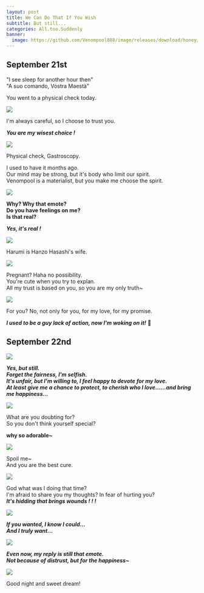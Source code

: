 ```yaml
---
layout: post
title: We Can Do That If You Wish
subtitle: But still...
categories: All.too.Suddenly
banner:
  image: https://github.com/Venompool888/image/releases/download/honey/101423240221_0Screenshot_20231014_232313.jpg
---
```

  
## September 21st
"I see sleep for another hour then"  
"A suo comando, Vostra Maestà"  
  
You went to a physical check today.  

![](https://github.com/Venompool888/image/releases/download/honey/Screenshot_20231014_220828.jpg)  
  
I'm always careful, so I choose to trust you.  
  
***You are my wisest choice !***  
  
![](https://github.com/Venompool888/image/releases/download/honey/Screenshot_20231014_221648.jpg)  
  
Physical check, Gastroscopy.  
  
I used to have it months ago.  
Our mind may be strong, but it's body who limit our spirit.  
Venompool is a materialist, but you make me choose the spirit.  
  
![](https://github.com/Venompool888/image/releases/download/honey/Screenshot_20231014_222156.jpg)  
  
**Why? Why that emote?**  
**Do you have feelings on me?**  
**Is that real?**  

***Yes, it's real !***  
  
![](https://github.com/Venompool888/image/releases/download/honey/Screenshot_20231014_222446.jpg)  
  
Harumi is Hanzo Hasashi's wife.  
  
![](https://github.com/Venompool888/image/releases/download/honey/Screenshot_20231014_223146.jpg)  
  
Pregnant? Haha no possibility.  
You're cute when you try to explan.  
All my trust is based on you, so you are my only truth~  
  
![](https://github.com/Venompool888/image/releases/download/honey/Screenshot_20231014_223632.jpg)  
  
For you? No, not only for you, for my love, for my promise.  
  
***I used to be a guy lack of action, now I'm woking on it!*** 💪  
  
## September 22nd
![](https://github.com/Venompool888/image/releases/download/honey/Screenshot_20231014_224119.jpg)  
  
***Yes, but still.***  
***Forget the fairness, I'm selfish.***  
***It's unfair, but I'm willing to, I feel happy to devote for my love.***  
***At least give me a chance to protect, to cherish who I love......and bring me happiness...***  

![](https://github.com/Venompool888/image/releases/download/honey/Screenshot_20231014_224842.jpg)  
  
What are you doubting for?  
So you don't think yourself special?  

**why so adorable~**  

![](https://github.com/Venompool888/image/releases/download/honey/Screenshot_20231014_225352.jpg)  

Spoil me~  
And you are the best cure.  
  
![](https://github.com/Venompool888/image/releases/download/honey/Screenshot_20231014_225626.jpg)  
  
God what was I doing that time?  
I'm afraid to share you my thoughts? In fear of hurting you?  
***It's hidding that brings wounds ! ! !***  

![](https://github.com/Venompool888/image/releases/download/honey/Screenshot_20231014_230045.jpg)  

***If you wanted, I know I could...***  
***And I truly want...***  
  
![](https://github.com/Venompool888/image/releases/download/honey/Screenshot_20231014_230756.jpg)  
  
***Even now, my reply is still that emote.***  
***Not because of distrust, but for the happiness~***  
  
![](https://github.com/Venompool888/image/releases/download/honey/Screenshot_20231014_231157.jpg)  
  
Good night and sweet dream!
